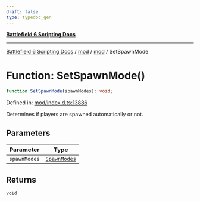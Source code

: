 ```yaml
---
draft: false
type: typedoc_gen
---
```


[**Battlefield 6 Scripting Docs**](../../../_index.md)

***

[Battlefield 6 Scripting Docs](../../../_index.md) / [mod](../../_index.md) / [mod](../_index.md) / SetSpawnMode

# Function: SetSpawnMode()

```ts
function SetSpawnMode(spawnModes): void;
```

Defined in: [mod/index.d.ts:13886](https://github.com/battlefield-portal-community/portal-docs/blob/ff09b2690670f74de7e97198022e5a97ff1161ff/generators/santiago/mod/index.d.ts#L13886)

Determines if players are spawned automatically or not.

## Parameters

| Parameter | Type |
| ------ | ------ |
| `spawnModes` | [`SpawnModes`](../SpawnModes/_index.md) |

## Returns

`void`
